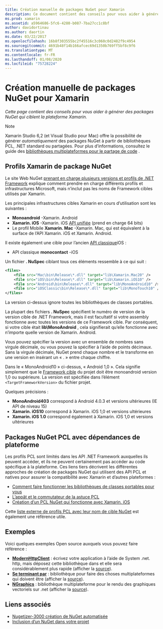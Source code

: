 ```yaml
---
title: Création manuelle de packages NuGet pour Xamarin
description: Ce document contient des conseils pour vous aider à générer des packages NuGet qui ciblent la plateforme Xamarin. Il décrit les profils Xamarin de package NuGet, les packages NuGet PCL avec les dépendances de plateforme et les liens vers divers exemples Open source.
ms.prod: xamarin
ms.assetid: a5964686-5fc6-4280-b087-7ba27cc1c8bf
author: davidortinau
ms.author: daortin
ms.date: 03/22/2017
ms.openlocfilehash: 16b8f303555bc2f45516c3c060c0d2482f9c4954
ms.sourcegitcommit: 4691b48f14b166afcec69d1350b769ff5bf8c9f6
ms.translationtype: MT
ms.contentlocale: fr-FR
ms.lasthandoff: 01/08/2020
ms.locfileid: "75728224"
---
```

# <a name="manually-creating-nuget-packages-for-xamarin"></a>Création manuelle de packages NuGet pour Xamarin

_Cette page contient des conseils pour vous aider à générer des packages NuGet qui ciblent la plateforme Xamarin._

> [!NOTE]
> Xamarin Studio 6,2 (et Visual Studio pour Mac) offre la possibilité de générer _automatiquement_ des packages NuGet à partir de bibliothèques PCL, .NET standard ou partagées. Pour plus d’informations, consultez le guide des [bibliothèques multiplateformes pour le partage de code](~/cross-platform/app-fundamentals/nuget-multiplatform-libraries/index.md) .

## <a name="nuget-package-xamarin-profiles"></a>Profils Xamarin de package NuGet

Le site Web NuGet [prenant en charge plusieurs versions et profils de .NET Framework](https://docs.nuget.org/create/enforced-package-conventions) explique comment prendre en charge différents profils et infrastructures Microsoft, mais n’inclut pas les noms de Framework cibles utilisés par Xamarin.

Les principales infrastructures cibles Xamarin en cours d’utilisation sont les suivantes :

- **Monoandroid** -Xamarin. Android
- **Xamarin. iOS** -Xamarin. iOS [API unifiée](~/cross-platform/macios/unified/index.md) (prend en charge 64 bits)
- Le profil Mobile **Xamarin. Mac** -Xamarin. Mac, qui est équivalent à la surface de l’API Xamarin. iOS et Xamarin. Android.

Il existe également une cible pour l’ancien [API classique](~/cross-platform/macios/unified/index.md)iOS :

- API classique **monocontact** -iOS

Un fichier **. NuSpec** ciblant tous ces éléments ressemble à ce qui suit :

```xml
<files>
    <file src="Mac\bin\Release\*.dll" target="lib\Xamarin.Mac20" />
    <file src="iOS\bin\Release\*.dll" target="lib\Xamarin.iOS10" />
    <file src="Android\bin\Release\*.dll" target="lib\MonoAndroid10" />
    <file src="iOSClassic\bin\Release\*.dll" target="lib\MonoTouch10" />
</files>
```

La version ci-dessus ignore toutes les bibliothèques de classes portables.

La plupart des fichiers **. NuSpec** spécifient le numéro de version de la version cible de .NET Framework, mais il est facultatif si votre assembly fonctionne avec toutes les versions de ce Framework cible. Par conséquent, si votre cible était **lib\MonoAndroid** , cela signifierait qu’elle fonctionne avec n’importe quelle version de Xamarin. Android.

Vous pouvez spécifier la version avec un ensemble de nombres sans virgule décimale, ou vous pouvez la spécifier à l’aide de points décimaux. Sans la virgule décimale, NuGet prend chaque nombre et le transforme en une version en insérant un « . » entre chaque chiffre.

Dans le « MonoAndroid10 » ci-dessus, « Android 1,0 ». Cela signifie simplement que le [Framework cible](~/android/app-fundamentals/android-api-levels.md) du projet doit être monoandroid version 1,0 ou supérieure. La version est spécifiée dans l’élément `<TargetFrameworkVersion>` du fichier projet.

Quelques précisions :

- **MonoAndroid403** correspond à Android 4.0.3 et versions ultérieures (IE API de niveau 15)
- **Xamarin. iOS10** correspond à Xamarin. iOS 1,0 et versions ultérieures
- **Xamarin. iOS 1.0** correspond également à Xamarin. iOS 1,0 et versions ultérieures

## <a name="pcl-nugets-with-platform-dependencies"></a>Packages NuGet PCL avec dépendances de plateforme

Les profils PCL sont limités dans les API .NET Framework auxquelles ils peuvent accéder, et ils ne peuvent certainement pas accéder au code spécifique à la plateforme. Ces liens tiers décrivent les différentes approches de création de packages NuGet qui utilisent des API PCL et natives pour assurer la compatibilité avec Xamarin et d’autres plateformes :

- [Comment faire fonctionner les bibliothèques de classes portables pour vous](https://blogs.msdn.com/b/dsplaisted/archive/2012/08/27/how-to-make-portable-class-libraries-work-for-you.aspx)
- [L’appât et le commutateur de la astuce PCL](https://log.paulbetts.org/the-bait-and-switch-pcl-trick/)
- [Création d’un PCL NuGet qui fonctionne avec Xamarin. iOS](https://www.jimbobbennett.io/creating-a-nuget-pcl-that-works-with-xamarin-ios/)

Cette [liste externe de profils PCL avec leur nom de cible NuGet](https://portablelibraryprofiles.stephencleary.com) est également une référence utile.

## <a name="examples"></a>Exemples

Voici quelques exemples Open source auxquels vous pouvez faire référence :

- [**ModernHttpClient**](https://www.nuget.org/packages/modernhttpclient/) : écrivez votre application à l’aide de System .net. http, mais déposez cette bibliothèque dans et elle sera considérablement plus rapide (afficher la [source](https://github.com/paulcbetts/ModernHttpClient)).
- [**Se terminant par**](https://www.nuget.org/packages/Splat/) : bibliothèque pour faire des choses multiplateformes qui doivent être (afficher la [source](https://github.com/paulcbetts/Splat)).
- [**NGraphics**](https://www.nuget.org/packages/NGraphics/) : bibliothèque multiplateforme pour le rendu des graphiques vectoriels sur .net (afficher la [source](https://github.com/praeclarum/NGraphics/blob/master/NGraphics.nuspec)).

## <a name="related-links"></a>Liens associés

- [Nugetizer-3000 création de NuGet automatisée](~/cross-platform/app-fundamentals/nuget-multiplatform-libraries/index.md)       
- [Inclusion d’un NuGet dans votre projet](https://docs.microsoft.com/visualstudio/mac/nuget-walkthrough)
